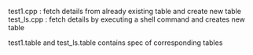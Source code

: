 

test1.cpp : fetch details from already existing table and create new table
test_ls.cpp : fetch details by executing a shell command and creates new table

test1.table and test_ls.table contains spec of corresponding tables
